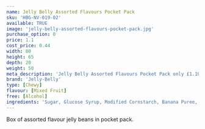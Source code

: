 ```yaml
---
name: Jelly Belly Assorted Flavours Pocket Pack
sku: 'HBG-NV-019-02'
available: TRUE
image: 'jelly-belly-assorted-flavours-pocket-pack.jpg'
purchase_option: 0
price: 1.1
cost_price: 0.44
width: 80
height: 65
depth: 20
weight: 50
meta_description: 'Jelly Belly Assorted Flavours Pocket Pack only £1.10. Traditional sweets and more at Humbugs Confectionery Store. Specialists in satisfying your sweet tooth!'
brand: 'Jelly-Belly'
type: [Chewy]
flavour: [Mixed Fruit]
free: [Alcohol]
ingredients: 'Sugar, Glucose Syrup, Modified Cornstarch, Banana Puree, Blueberry Puree, Pear Juice Concentrate, Natural and Artificial Flavourings, Acidity Regulators (E296, E325, E330), Lemon Puree, Coconut, Tangerine Juice Concentrate, Glazing Agents (E901, E903, E904), Watermelon Juice Concentrate, Colours (E100, E102 [Tartrazine], E110, E129, E132, E133, E150D, E171), Apple Juice Concentrate, Cherry Juice Concentrate, Ascorbic Acid, Tapioca Dextrin'
---
```

Box of assorted flavour jelly beans in pocket pack.
